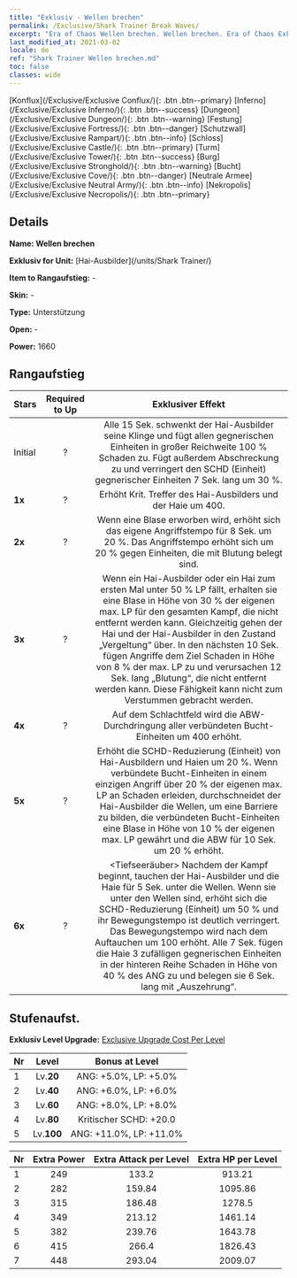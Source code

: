 ```yaml
---
title: "Exklusiv - Wellen brechen"
permalink: /Exclusive/Shark Trainer Break Waves/
excerpt: "Era of Chaos Wellen brechen. Wellen brechen. Era of Chaos Exklusiv Wellen brechen. Hai-Ausbilder Exklusiv."
last_modified_at: 2021-03-02
locale: de
ref: "Shark Trainer Wellen brechen.md"
toc: false
classes: wide
---
```

 [Konflux](/Exclusive/Exclusive Conflux/){: .btn .btn--primary} [Inferno](/Exclusive/Exclusive Inferno/){: .btn .btn--success} [Dungeon](/Exclusive/Exclusive Dungeon/){: .btn .btn--warning} [Festung](/Exclusive/Exclusive Fortress/){: .btn .btn--danger} [Schutzwall](/Exclusive/Exclusive Rampart/){: .btn .btn--info} [Schloss](/Exclusive/Exclusive Castle/){: .btn .btn--primary} [Turm](/Exclusive/Exclusive Tower/){: .btn .btn--success} [Burg](/Exclusive/Exclusive Stronghold/){: .btn .btn--warning} [Bucht](/Exclusive/Exclusive Cove/){: .btn .btn--danger} [Neutrale Armee](/Exclusive/Exclusive Neutral Army/){: .btn .btn--info} [Nekropolis](/Exclusive/Exclusive Necropolis/){: .btn .btn--primary} 

## Details
 **Name: Wellen brechen** 

 **Exklusiv for Unit:** [Hai-Ausbilder](/units/Shark Trainer/) 

 **Item to Rangaufstieg:** -

 **Skin:** -

 **Type:** Unterstützung

 **Open:** -

 **Power:** 1660

## Rangaufstieg

  |     Stars    |  Required to Up | Exklusiver Effekt |
  |:-------------|:---------------:|:---------------:|
  |  Initial  | ? | <Orkan> Alle 15 Sek. schwenkt der Hai-Ausbilder seine Klinge und fügt allen gegnerischen Einheiten in großer Reichweite 100 % Schaden zu. Fügt außerdem Abschreckung zu und verringert den SCHD (Einheit) gegnerischer Einheiten 7 Sek. lang um 30 %. |
  | **1x** <i class="fas fa-star"/> | ? | Erhöht Krit. Treffer des Hai-Ausbilders und der Haie um 400. |
  | **2x** <i class="fas fa-star"/> | ? | Wenn eine Blase erworben wird, erhöht sich das eigene Angriffstempo für 8 Sek. um 20 %. Das Angriffstempo erhöht sich um 20 % gegen Einheiten, die mit Blutung belegt sind. |
  | **3x** <i class="fas fa-star"/> | ? | <Blutfehde> Wenn ein Hai-Ausbilder oder ein Hai zum ersten Mal unter 50 % LP fällt, erhalten sie eine Blase in Höhe von 30 % der eigenen max. LP für den gesamten Kampf, die nicht entfernt werden kann. Gleichzeitig gehen der Hai und der Hai-Ausbilder in den Zustand „Vergeltung“ über. In den nächsten 10 Sek. fügen Angriffe dem Ziel Schaden in Höhe von 8 % der max. LP zu und verursachen 12 Sek. lang „Blutung“, die nicht entfernt werden kann. Diese Fähigkeit kann nicht zum Verstummen gebracht werden. |
  | **4x** <i class="fas fa-star"/> | ? | Auf dem Schlachtfeld wird die ABW-Durchdringung aller verbündeten Bucht-Einheiten um 400 erhöht. |
  | **5x** <i class="fas fa-star"/> | ? | <Meeresmauer> Erhöht die SCHD-Reduzierung (Einheit) von Hai-Ausbildern und Haien um 20 %. Wenn verbündete Bucht-Einheiten in einem einzigen Angriff über 20 % der eigenen max. LP an Schaden erleiden, durchschneidet der Hai-Ausbilder die Wellen, um eine Barriere zu bilden, die verbündeten Bucht-Einheiten eine Blase in Höhe von 10 % der eigenen max. LP gewährt und die ABW für 10 Sek. um 20 % erhöht. |
  | **6x** <i class="fas fa-star"/> | ? | <Tiefseeräuber> Nachdem der Kampf beginnt, tauchen der Hai-Ausbilder und die Haie für 5 Sek. unter die Wellen. Wenn sie unter den Wellen sind, erhöht sich die SCHD-Reduzierung (Einheit) um 50 % und ihr Bewegungstempo ist deutlich verringert. Das Bewegungstempo wird nach dem Auftauchen um 100 erhöht. Alle 7 Sek. fügen die Haie 3 zufälligen gegnerischen Einheiten in der hinteren Reihe Schaden in Höhe von 40 % des ANG zu und belegen sie 6 Sek. lang mit „Auszehrung“. |


## Stufenaufst.
 **Exklusiv Level Upgrade:** [Exclusive Upgrade Cost Per Level](/Exclusive/ExclusiveUpgradeCostPerLevel/)

  |  Nr  |   Level  | Bonus at Level |
  |:-----|:--------:|:--------------:|
  | 1 | Lv.**20** | ANG: +5.0%, LP: +5.0% |
  | 2 | Lv.**40** | ANG: +6.0%, LP: +6.0% |
  | 3 | Lv.**60** | ANG: +8.0%, LP: +8.0% |
  | 4 | Lv.**80** | Kritischer SCHD: +20.0 |
  | 5 | Lv.**100** | ANG: +11.0%, LP: +11.0% |


  |  Nr  |  Extra Power | Extra Attack per Level | Extra HP per Level |
  |:-----|:--------:|:--------:|:--------:|
  | 1 | 249 | 133.2 | 913.21 |
  | 2 | 282 | 159.84 | 1095.86 |
  | 3 | 315 | 186.48 | 1278.5 |
  | 4 | 349 | 213.12 | 1461.14 |
  | 5 | 382 | 239.76 | 1643.78 |
  | 6 | 415 | 266.4 | 1826.43 |
  | 7 | 448 | 293.04 | 2009.07 |


